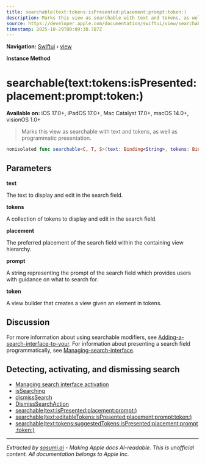 ```yaml
---
title: searchable(text:tokens:isPresented:placement:prompt:token:)
description: Marks this view as searchable with text and tokens, as well as programmatic presentation.
source: https://developer.apple.com/documentation/swiftui/view/searchable(text:tokens:ispresented:placement:prompt:token:)
timestamp: 2025-10-29T00:09:30.787Z
---
```


**Navigation:** [Swiftui](/documentation/swiftui) › [view](/documentation/swiftui/view)

**Instance Method**

# searchable(text:tokens:isPresented:placement:prompt:token:)

**Available on:** iOS 17.0+, iPadOS 17.0+, Mac Catalyst 17.0+, macOS 14.0+, visionOS 1.0+

> Marks this view as searchable with text and tokens, as well as programmatic presentation.

```swift
nonisolated func searchable<C, T, S>(text: Binding<String>, tokens: Binding<C>, isPresented: Binding<Bool>, placement: SearchFieldPlacement = .automatic, prompt: S, @ViewBuilder token: @escaping (C.Element) -> T) -> some View where C : RandomAccessCollection, C : RangeReplaceableCollection, T : View, S : StringProtocol, C.Element : Identifiable
```

## Parameters

**text**

The text to display and edit in the search field.



**tokens**

A collection of tokens to display and edit in the search field.



**placement**

The preferred placement of the search field within the containing view hierarchy.



**prompt**

A string representing the prompt of the search field which provides users with guidance on what to search for.



**token**

A view builder that creates a view given an element in tokens.



## Discussion

For more information about using searchable modifiers, see [Adding-a-search-interface-to-your](/documentation/swiftui/adding-a-search-interface-to-your-app). For information about presenting a search field programmatically, see [Managing-search-interface](/documentation/swiftui/managing-search-interface-activation).

## Detecting, activating, and dismissing search

- [Managing search interface activation](/documentation/swiftui/managing-search-interface-activation)
- [isSearching](/documentation/swiftui/environmentvalues/issearching)
- [dismissSearch](/documentation/swiftui/environmentvalues/dismisssearch)
- [DismissSearchAction](/documentation/swiftui/dismisssearchaction)
- [searchable(text:isPresented:placement:prompt:)](/documentation/swiftui/view/searchable(text:ispresented:placement:prompt:))
- [searchable(text:editableTokens:isPresented:placement:prompt:token:)](/documentation/swiftui/view/searchable(text:editabletokens:ispresented:placement:prompt:token:))
- [searchable(text:tokens:suggestedTokens:isPresented:placement:prompt:token:)](/documentation/swiftui/view/searchable(text:tokens:suggestedtokens:ispresented:placement:prompt:token:))

---

*Extracted by [sosumi.ai](https://sosumi.ai) - Making Apple docs AI-readable.*
*This is unofficial content. All documentation belongs to Apple Inc.*
